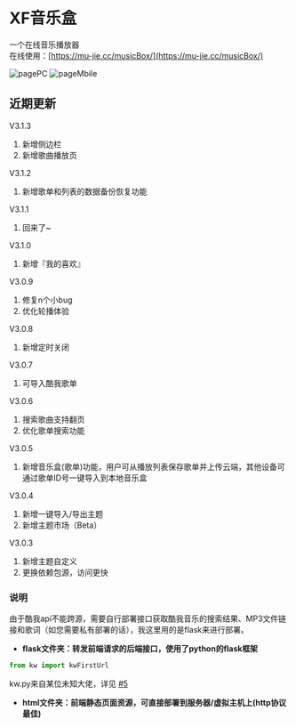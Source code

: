 # XF音乐盒


一个在线音乐播放器<br>在线使用：[https://mu-jie.cc/musicBox/](https://mu-jie.cc/musicBox/)

![pagePC](http://ali.mu-jie.cc/img/uipc.jpg)
![pageMbile](http://ali.mu-jie.cc/img/musicBoxUI.jpg)

## 近期更新
V3.1.3
1. 新增侧边栏
2. 新增歌曲播放页

V3.1.2
1. 新增歌单和列表的数据备份恢复功能

V3.1.1
1. 回来了~

V3.1.0
1. 新增『我的喜欢』

V3.0.9
1. 修复n个小bug
2. 优化轮播体验

V3.0.8
1. 新增定时关闭

V3.0.7
1. 可导入酷我歌单

V3.0.6
1. 搜索歌曲支持翻页
2. 优化歌单搜索功能

V3.0.5
1. 新增音乐盒(歌单)功能，用户可从播放列表保存歌单并上传云端，其他设备可通过歌单ID号一键导入到本地音乐盒

V3.0.4
1. 新增一键导入/导出主题
2. 新增主题市场（Beta）

V3.0.3
1. 新增主题自定义
2. 更换依赖包源，访问更快


### 说明
由于酷我api不能跨源，需要自行部署接口获取酷我音乐的搜索结果、MP3文件链接和歌词（如您需要私有部署的话），我这里用的是flask来进行部署。
- **flask文件夹：转发前端请求的后端接口，使用了python的flask框架**
```py
from kw import kwFirstUrl
```
kw.py来自某位未知大佬，详见 [#5](https://github.com/xfmujie/musicBox/issues/5)

- **html文件夹：前端静态页面资源，可直接部署到服务器/虚拟主机上(http协议最佳)**
